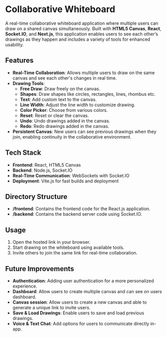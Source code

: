 # Collaborative Whiteboard

A real-time collaborative whiteboard application where multiple users can draw on a shared canvas simultaneously. Built with **HTML5 Canvas**, **React**, **Socket.IO**, and **Next.js**, this application enables users to see each other’s drawings as they happen and includes a variety of tools for enhanced usability.

## Features

- **Real-Time Collaboration**: Allows multiple users to draw on the same canvas and see each other's changes in real time.
- **Drawing Tools**:
  - **Free Draw**: Draw freely on the canvas.
  - **Shapes**: Draw shapes like circles, rectangles, lines, rhombus etc.
  - **Text**: Add custom text to the canvas.
  - **Line Width**: Adjust the line width to customize drawing.
  - **Color Picker**: Choose from various colors.
  - **Reset**: Reset or clear the canvas.
  - **Undo**: Undo drawings added in the canvas.
  - **Redo**: Redo drawings added in the canvas.
- **Persistent Canvas**: New users can see previous drawings when they join, enabling continuity in the collaborative environment.

## Tech Stack

- **Frontend**: React, HTML5 Canvas
- **Backend**: Node.js, Socket.IO
- **Real-Time Communication**: WebSockets with Socket.IO
- **Deployment**: Vite.js for fast builds and deployment

## Directory Structure

- **/frontend**: Contains the frontend code for the React.js application.
- **/backend**: Contains the backend server code using Socket.IO.

## Usage

1. Open the hosted link in your browser.
2. Start drawing on the whiteboard using available tools.
3. Invite others to join the same link for real-time collaboration.

## Future Improvements

- **Authentication**: Adding user authentication for a more personalized experience.
- **Dashboard**: Allow users to create multiple canvas and can see on users dashboard.
- **Canvas session**: Allow users to create a new canvas and able to generate a unique link to invite users.
- **Save & Load Drawings**: Enable users to save and load previous drawings.
- **Voice & Text Chat**: Add options for users to communicate directly in-app.
